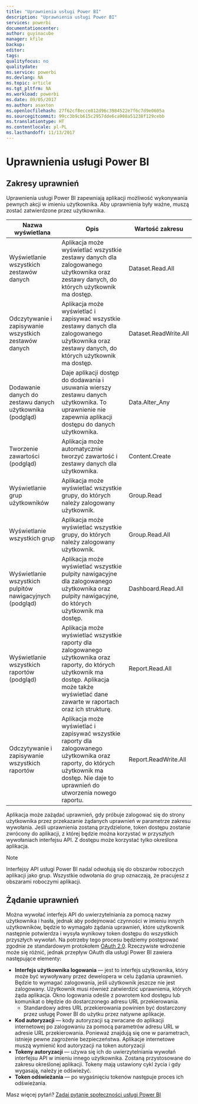```yaml
---
title: "Uprawnienia usługi Power BI"
description: "Uprawnienia usługi Power BI"
services: powerbi
documentationcenter: 
author: guyinacube
manager: kfile
backup: 
editor: 
tags: 
qualityfocus: no
qualitydate: 
ms.service: powerbi
ms.devlang: NA
ms.topic: article
ms.tgt_pltfrm: NA
ms.workload: powerbi
ms.date: 09/05/2017
ms.author: asaxton
ms.openlocfilehash: 27f62cf8ecce812d96c3984522e7f6c7d9e0605a
ms.sourcegitcommit: 99cc3b9cb615c2957dde6ca908a51238f129cebb
ms.translationtype: HT
ms.contentlocale: pl-PL
ms.lasthandoff: 11/13/2017
---
```

# <a name="power-bi-permissions"></a>Uprawnienia usługi Power BI
## <a name="permission-scopes"></a>Zakresy uprawnień
Uprawnienia usługi Power BI zapewniają aplikacji możliwość wykonywania pewnych akcji w imieniu użytkownika. Aby uprawnienia były ważne, muszą zostać zatwierdzone przez użytkownika.

| Nazwa wyświetlana | Opis | Wartość zakresu |
| --- | --- | --- |
| Wyświetlanie wszystkich zestawów danych |Aplikacja może wyświetlać wszystkie zestawy danych dla zalogowanego użytkownika oraz zestawy danych, do których użytkownik ma dostęp. |Dataset.Read.All |
| Odczytywanie i zapisywanie wszystkich zestawów danych |Aplikacja może wyświetlać i zapisywać wszystkie zestawy danych dla zalogowanego użytkownika oraz zestawy danych, do których użytkownik ma dostęp. |Dataset.ReadWrite.All |
| Dodawanie danych do zestawu danych użytkownika (podgląd) |Daje aplikacji dostęp do dodawania i usuwania wierszy zestawu danych użytkownika. To uprawnienie nie zapewnia aplikacji dostępu do danych użytkownika. |Data.Alter_Any |
| Tworzenie zawartości (podgląd) |Aplikacja może automatycznie tworzyć zawartość i zestawy danych dla użytkownika. |Content.Create |
| Wyświetlanie grup użytkowników |Aplikacja może wyświetlać wszystkie grupy, do których należy zalogowany użytkownik. |Group.Read |
| Wyświetlanie wszystkich grup |Aplikacja może wyświetlać wszystkie grupy, do których należy zalogowany użytkownik. |Group.Read.All |
| Wyświetlanie wszystkich pulpitów nawigacyjnych (podgląd) |Aplikacja może wyświetlać wszystkie pulpity nawigacyjne dla zalogowanego użytkownika oraz pulpity nawigacyjne, do których użytkownik ma dostęp. |Dashboard.Read.All |
| Wyświetlanie wszystkich raportów (podgląd) |Aplikacja może wyświetlać wszystkie raporty dla zalogowanego użytkownika oraz raporty, do których użytkownik ma dostęp. Aplikacja może także wyświetlać dane zawarte w raportach oraz ich strukturę. |Report.Read.All |
| Odczytywanie i zapisywanie wszystkich raportów |Aplikacja może wyświetlać i zapisywać wszystkie raporty dla zalogowanego użytkownika oraz raporty, do których użytkownik ma dostęp. Nie daje to uprawnień do utworzenia nowego raportu. |Report.ReadWrite.All |

Aplikacja może zażądać uprawnień, gdy próbuje zalogować się do strony użytkownika przez przekazanie żądanych uprawnień w parametrze zakresu wywołania. Jeśli uprawnienia zostaną przydzielone, token dostępu zostanie zwrócony do aplikacji, z której będzie można korzystać w przyszłych wywołaniach interfejsu API. Z dostępu może korzystać tylko określona aplikacja.

> [!NOTE]
> Interfejsy API usługi Power BI nadal odwołują się do obszarów roboczych aplikacji jako grup. Wszystkie odwołania do grup oznaczają, że pracujesz z obszarami roboczymi aplikacji.
> 
> 

## <a name="requesting-permissions"></a>Żądanie uprawnień
Można wywołać interfejs API do uwierzytelniania za pomocą nazwy użytkownika i hasła, jednak aby podejmować czynności w imieniu innych użytkowników, będzie to wymagało żądania uprawnień, które użytkownik następnie potwierdza i wysyła wynikowy token dostępu do wszystkich przyszłych wywołań. Na potrzeby tego procesu będziemy postępować zgodnie ze standardowym protokołem [OAuth 2.0](http://oauth.net/2/). Rzeczywiste wdrożenie może się różnić, jednak przepływ OAuth dla usługi Power BI zawiera następujące elementy:

* **Interfejs użytkownika logowania** — jest to interfejs użytkownika, który może być wywoływany przez dewelopera w celu żądania uprawnień. Będzie to wymagać zalogowania, jeśli użytkownik jeszcze nie jest zalogowany. Użytkownik musi również zatwierdzić uprawnienia, których żąda aplikacja. Okno logowania odeśle z powrotem kod dostępu lub komunikat o błędzie do dostarczonego adresu URL przekierowania.
  * Standardowy adres URL przekierowania powinien być dostarczony przez usługę Power BI do użytku przez natywne aplikacje.
* **Kod autoryzacji** — kody autoryzacji są zwracane do aplikacji internetowej po zalogowaniu za pomocą parametrów adresu URL w adresie URL przekierowania. Ponieważ znajdują się one w parametrach, istnieje pewne zagrożenie bezpieczeństwa. Aplikacje internetowe muszą wymienić kod autoryzacji na token autoryzacji
* **Tokeny autoryzacji** — używa się ich do uwierzytelniania wywołań interfejsu API w imieniu innego użytkownika. Zostaną przystosowane do zakresu określonej aplikacji. Tokeny mają ustawiony cykl życia i gdy wygasają, należy je odświeżyć.
* **Token odświeżania** — po wygaśnięciu tokenów następuje proces ich odświeżania.

Masz więcej pytań? [Zadaj pytanie społeczności usługi Power BI](http://community.powerbi.com/)

